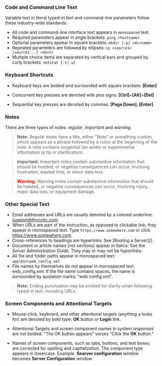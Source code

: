 [title]: # (Document Conventions)
[tags]: # (Document Conventions)
[priority]: # (40)
### Code and Command Line Text

Variable text in literal typed-in text and command-line parameters follow these industry-wide standards:

- All code and command-line interface text appears in `monospaced` text.
- Required parameters appear in angle brackets: `ping <hostname>`
- Optional parameters appear in square brackets: `mkdir [-p] <dirname>`
- Repeated parameters are followed by ellipses: `cp <source1> [source2...] <dest>`
- Multiple choice items are separated by vertical bars and grouped by curly brackets: `netstat {-t|-u}`

### Keyboard Shortcuts

- Keyboard keys are bolded and surrounded with square brackets: **[Enter]**

- Concurrent key presses are denoted with plus signs: **[Ctrl]**+**[Alt]**+**[Del]**

- Sequential key presses are denoted by commas: **[Page Down]**, **[Enter]**

### Notes

There are three types of notes: _regular_,  _important_ and _warning_.

> **Note:** Regular notes have a title, either "Note" or something custom, which appears as a phrase followed by a colon at the beginning of the note. A note contains tangential (an aside) or supplemental information (a tip or clarification).

> **Important:** Important notes contain substantive information that should be heeded, or negative consequences can occur, involving frustration, wasted time, or minor data loss.

> <span style="color:red">**Warning:**</span> Warning notes contain substantive information that should be heeded, or negative consequences can occur, involving injury, major data loss, or equipment damage.

### Other Special Text

- Email addresses and URLs are usually denoted by a colored underline: <support@thycotic.com>. 
- When URLs are part of the instruction, as opposed to clickable link, they appear in monospaced text: Type `https://www.somewhere.com` or click https://www.somewhere.com.
- Cross-references to headings are hyperlinks: See [Booting a Server][].
- Document or article names (not sections) appear in italics: See the _Server Administration Guide_. They may or may not be hyperlinks.
- All file and folder paths appear in monospaced text: `app\bin\web_config.xml`
- File names by themselves do *not* appear in monospaced text: web_config.xml. If the file name contains spaces, the name is surrounded by quotation marks: "web config.xml".

> **Note:** Ending punctuation may be omitted for clarity when following typed-in text, including URLs.

### Screen Components and Attentional Targets

- Mouse-click, keyboard, and other attentional targets (anything a looks for) are denoted by bold type: **OK** button or **Login** link.

- Attentional Targets and screen component names in system _responses_ are not bolded: "The OK button appears" verses "Click the **OK** button."

- Names of screen components, such as tabs, buttons, and text boxes, are corrected for spelling and capitalization. The component type appears in lowercase. Example: **Searver configuration** window becomes **Server Configuration** window.